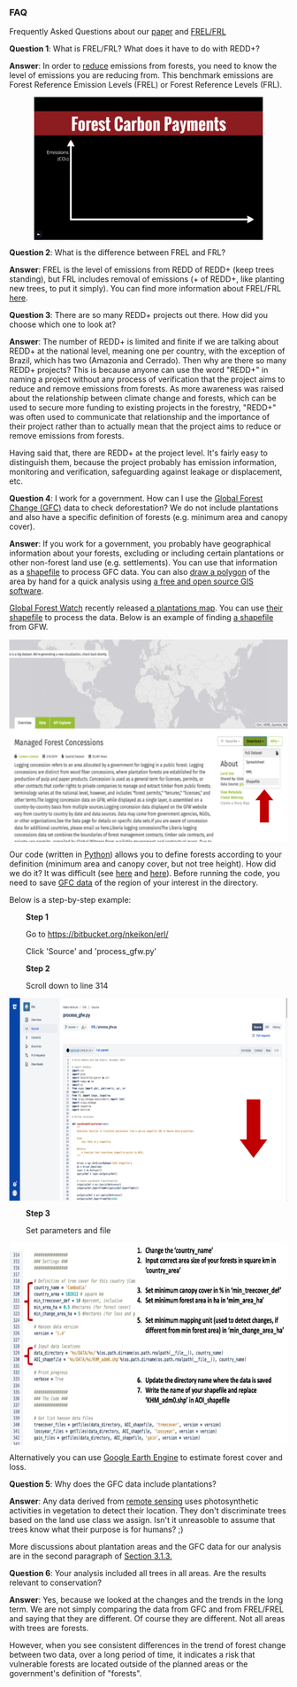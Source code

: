 <!-- Global site tag (gtag.js) - Google Analytics -->
<script async src="https://www.googletagmanager.com/gtag/js?id=UA-151917115-1"></script>
<script>
  window.dataLayer = window.dataLayer || [];
  function gtag(){dataLayer.push(arguments);}
  gtag('js', new Date());

  gtag('config', 'UA-151917115-1');
</script>
<h3>FAQ</h3>
<p>Frequently Asked Questions about our <a href="https://iopscience.iop.org/article/10.1088/1748-9326/aafc6b">paper</a> and <a href="https://redd.unfccc.int/fact-sheets/forest-reference-emission-levels.html">FREL/FRL</a></p>
<p><strong>Question 1</strong>: What is FREL/FRL? What does it have to do with REDD+?</p>
<p><strong>Answer</strong>: In order to <span style="text-decoration: underline;">reduce</span> emissions from forests, you need to know the level of emissions you are reducing from. This benchmark emissions are Forest Reference Emission Levels (FREL) or Forest Reference Levels (FRL).</p>
<p><img style="display: block; margin-left: auto; margin-right: auto;" src="frel.gif" alt="" width="414" height="258" /></p>
<p><strong>Question 2</strong>: What is the difference between FREL and FRL?&nbsp;</p>
<p><strong>Answer</strong>: FREL is the level of emissions from REDD of REDD+ (keep trees standing), but FRL includes removal of emissions (+ of REDD+, like planting new trees, to put it simply). You can find more information about FREL/FRL <a href="https://www.unredd.net/knowledge/redd-plus-technical-issues/nfms-rel.html">here</a>.</p>
<p><strong>Question 3</strong>: There are so many REDD+ projects out there. How did you choose which one to look at?</p>
<p><strong>Answer</strong>: The number of REDD+ is limited and finite if we are talking about REDD+ at the national level, meaning one per country, with the exception of Brazil, which has two (Amazonia and Cerrado). Then why are there so many REDD+ projects? This is because anyone can use the word "REDD+" in naming a project without any process of verification that the project aims to reduce and remove emissions from forests. As more awareness was raised about the relationship between climate change and forests, which can be used to secure more funding to existing projects in the forestry, "REDD+" was often used to communicate that relationship and the importance of their project rather than to actually mean that the project aims to reduce or remove emissions from forests.</p>
<p>Having said that, there are REDD+ at the project level. It's fairly easy to distinguish them, because the project probably has emission information, monitoring and verification, safeguarding against leakage or displacement, etc.
<p><strong>Question 4</strong>: I work for a government. How can I use the <a href='https://earthenginepartners.appspot.com/science-2013-global-forest'>Global Forest Change (GFC)</a> data to check deforestation? We do not include plantations and also have a specific definition of forests (e.g. minimum area and canopy cover).</p>
<p><strong>Answer</strong>: If you work for a government, you probably have geographical information about your forests, excluding or including certain plantations or other non-forest land use (e.g. settlements). You can use that information as a <a href="https://en.wikipedia.org/wiki/Shapefile">shapefile</a> to process GFC data. You can also <a href="https://docs.qgis.org/2.8/en/docs/training_manual/create_vector_data/create_new_vector.html">draw a polygon</a> of the area by hand for a quick analysis using <a href="https://www.qgis.org/en/site/">a free and open source GIS software</a>.</p>
<p><a href = 'https://www.globalforestwatch.org/'>Global Forest Watch</a> recently released <a href = 'https://blog.globalforestwatch.org/data/new-plantations-map-sheds-light-on-complexities-of-deforestation?utm_campaign=gfw_map&utm_source=gfwtwitter&utm_medium=photo&utm_term=globalplantations_3_2019'>a plantations map</a>. You can use <a href='http://data.globalforestwatch.org/items/planted-forests'>their shapefile</a> to process the data. Below is an example of finding <a href='http://data.globalforestwatch.org/datasets/33451575fd3e440db27952ea456abb46_10'>a shapefile</a> from GFW.<p>

<p><a title="" href="gfw.png" target="_blank" rel="noopener"><img style="display: block; margin-left: auto; margin-right: auto;" src="gfw.png" alt="step2" width="700" height="366" /></a></p>
Our code (written in <a href='https://www.python.org/'>Python</a>) allows you to define forests according to your definition (minimum area and canopy cover, but not tree height). How did we do it? It was difficult (see <a href="https://cdn.iopscience.com/images/1748-9326/14/2/024015/Full/erlaafc6bf1_lr.jpg">here</a> and <a href="sp.png">here</a>). Before running the code, you need to save <a href="https://earthenginepartners.appspot.com/science-2013-global-forest/download_v1.6.html">GFC data</a> of the region of your interest in the directory.</p>
<p>Below is a step-by-step example:</p>
<p style="padding-left: 30px;"><strong>Step 1</strong></p>
<p style="padding-left: 30px;">Go to <a href="https://bitbucket.org/nkeikon/erl/">https://bitbucket.org/nkeikon/erl/</a>&nbsp;</p>
<p style="padding-left: 30px;">Click 'Source' and 'process_gfw.py'</p>
<p style="padding-left: 30px;"><strong>Step 2</strong></p>
<p style="padding-left: 30px;">Scroll down to line 314</p>
<p><a title="Step 2" href="https://www.geos.ed.ac.uk/homes/s1683747/step2middle.png" target="_blank" rel="noopener"><img style="display: block; margin-left: auto; margin-right: auto;" src="step2.png" alt="step2" width="700" height="366" /></a></p>
<p style="padding-left: 30px;"><strong>Step 3</strong></p>
<p style="padding-left: 30px;">Set parameters and file</p>
<p><a title="Step 3" href="step3.png" target="_blank" rel="noopener"><strong><img style="display: block; margin-left: auto; margin-right: auto;" src="step3.png" alt="step3" width="700" height="365" /></strong></a></p>
<p>Alternatively you can use <a href="https://developers.google.com/earth-engine/tutorials/community/forest-cover-loss-estimation">Google Earth Engine</a> to estimate forest cover and loss. </p>
<p><strong>Question 5</strong>: Why does the GFC data include plantations?&nbsp;</p>
<p><strong>Answer</strong>: Any data derived from <a href="https://www.usgs.gov/faqs/what-remote-sensing-and-what-it-used?qt-news_science_products=7#qt-news_science_products">remote sensing</a> uses photosynthetic activities in vegetation to detect their location. They don't discriminate trees based on the land use class we assign. Isn't it unreasoble to assume that trees know what their purpose is for humans? ;)</p> More discussions about plantation areas and the GFC data for our analysis are in the second paragraph of <a href="https://iopscience.iop.org/article/10.1088/1748-9326/aafc6b">Section 3.1.3.</a> &nbsp;</p>
<p><strong>Question 6</strong>: Your analysis included all trees in all areas. Are the results relevant to conservation?</p>
<p><strong>Answer</strong>: Yes, because we looked at the changes and the trends in the long term. We are not simply comparing the data from GFC and from FREL/FREL and saying that they are different. Of course they are different. Not all areas with trees are forests.</p>
<p>However, when you see consistent differences in the trend of forest change between two data, over a long period of time, it indicates a risk that vulnerable forests are located outside of the planned areas or the government's definition of "forests".</p>
